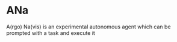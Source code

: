# ANa

A(rgo) Na(vis) is an experimental autonomous agent which can be prompted with a task and execute it